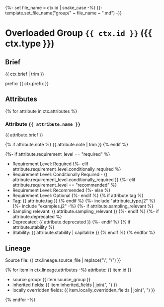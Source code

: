 {%- set file_name = ctx.id | snake_case -%}
{{- template.set_file_name("group/" ~ file_name ~ ".md") -}}

# Overloaded Group `{{ ctx.id }}` ({{ ctx.type }})

## Brief

{{ ctx.brief | trim }}

prefix: {{ ctx.prefix }}

## Attributes

{% for attribute in ctx.attributes %}
### Attribute `{{ attribute.name }}`

{{ attribute.brief }}

{% if attribute.note %}
{{ attribute.note | trim }}
{% endif %}

{%- if attribute.requirement_level == "required" %}
- Requirement Level: Required
{%- elif attribute.requirement_level.conditionally_required %}
- Requirement Level: Conditionally Required - {{ attribute.requirement_level.conditionally_required }}
{%- elif attribute.requirement_level == "recommended" %}
- Requirement Level: Recommended
{%- else %}
- Requirement Level: Optional
{%- endif %}
{% if attribute.tag %}
- Tag: {{ attribute.tag }}
{% endif %}
{%- include "attribute_type.j2" %}
{%- include "examples.j2" -%}
{%- if attribute.sampling_relevant %}
- Sampling relevant: {{ attribute.sampling_relevant }}
{%- endif %}
{%- if attribute.deprecated %}
- Deprecated: {{ attribute.deprecated }}
{%- endif %}
{% if attribute.stability %}
- Stability: {{ attribute.stability | capitalize }}
{% endif %}
{% endfor %}

## Lineage

Source file: {{ ctx.lineage.source_file | replace("\\", "/") }}

{% for item in ctx.lineage.attributes -%}
attribute: {{ item.id }}
  - source group: {{ item.source_group }}
  - inherited fields: {{ item.inherited_fields | join(", ") }}
  - locally overridden fields: {{ item.locally_overridden_fields | join(", ") }}

{% endfor -%}